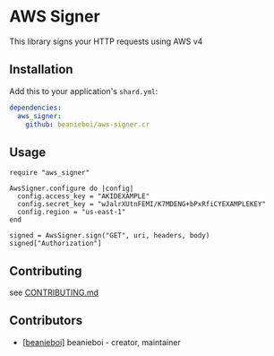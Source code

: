 # AWS Signer

This library signs your HTTP requests using AWS v4

## Installation


Add this to your application's `shard.yml`:

```yaml
dependencies:
  aws_signer:
    github: beanieboi/aws-signer.cr
```


## Usage


```crystal
require "aws_signer"

AwsSigner.configure do |config|
  config.access_key = "AKIDEXAMPLE"
  config.secret_key = "wJalrXUtnFEMI/K7MDENG+bPxRfiCYEXAMPLEKEY"
  config.region = "us-east-1"
end

signed = AwsSigner.sign("GET", uri, headers, body)
signed["Authorization"]

```

## Contributing

see [CONTRIBUTING.md][contributing]

[contributing]: https://github.com/beanieboi/aws-signer.cr/blob/main/CONTRIBUTING.md

## Contributors

- [[beanieboi]](https://github.com/[beanieboi]) beanieboi - creator, maintainer
